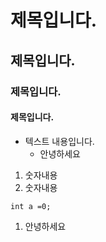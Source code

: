 # 제목입니다.
## 제목입니다.
### 제목입니다.
#### 제목입니다.
- 텍스트 내용입니다.
    - 안녕하세요
1. 숫자내용
1. 숫자내용
```
int a =0;
```
1. 안녕하세요
